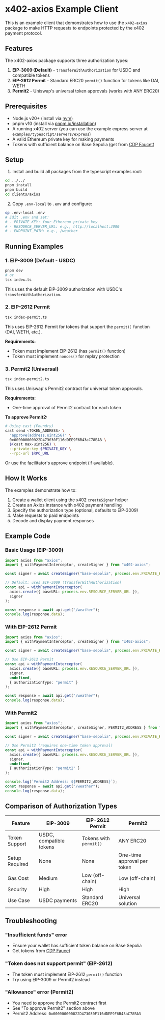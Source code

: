 # x402-axios Example Client

This is an example client that demonstrates how to use the `x402-axios` package to make HTTP requests to endpoints protected by the x402 payment protocol.

## Features

The x402-axios package supports three authorization types:

1. **EIP-3009 (Default)** - `transferWithAuthorization` for USDC and compatible tokens
2. **EIP-2612 Permit** - Standard ERC20 `permit()` function for tokens like DAI, WETH
3. **Permit2** - Uniswap's universal token approvals (works with ANY ERC20)

## Prerequisites

- Node.js v20+ (install via [nvm](https://github.com/nvm-sh/nvm))
- pnpm v10 (install via [pnpm.io/installation](https://pnpm.io/installation))
- A running x402 server (you can use the example express server at `examples/typescript/servers/express`)
- A valid Ethereum private key for making payments
- Tokens with sufficient balance on Base Sepolia (get from [CDP Faucet](https://portal.cdp.coinbase.com/products/faucet))

## Setup

1. Install and build all packages from the typescript examples root:
```bash
cd ../../
pnpm install
pnpm build
cd clients/axios
```

2. Copy `.env-local` to `.env` and configure:
```bash
cp .env-local .env
# Edit .env and set:
# - PRIVATE_KEY: Your Ethereum private key
# - RESOURCE_SERVER_URL: e.g., http://localhost:3000
# - ENDPOINT_PATH: e.g., /weather
```

## Running Examples

### 1. EIP-3009 (Default - USDC)

```bash
pnpm dev
# or
tsx index.ts
```

This uses the default EIP-3009 authorization with USDC's `transferWithAuthorization`.

### 2. EIP-2612 Permit

```bash
tsx index-permit.ts
```

This uses EIP-2612 Permit for tokens that support the `permit()` function (DAI, WETH, etc.).

**Requirements:**
- Token must implement EIP-2612 (has `permit()` function)
- Token must implement `nonces()` for replay protection

### 3. Permit2 (Universal)

```bash
tsx index-permit2.ts
```

This uses Uniswap's Permit2 contract for universal token approvals.

**Requirements:**
- One-time approval of Permit2 contract for each token

**To approve Permit2:**

```bash
# Using cast (Foundry)
cast send <TOKEN_ADDRESS> \
  "approve(address,uint256)" \
  0x000000000022D473030F116dDEE9F6B43aC78BA3 \
  $(cast max-uint256) \
  --private-key $PRIVATE_KEY \
  --rpc-url $RPC_URL
```

Or use the facilitator's approve endpoint (if available).

## How It Works

The examples demonstrate how to:
1. Create a wallet client using the x402 `createSigner` helper
2. Create an Axios instance with x402 payment handling
3. Specify the authorization type (optional, defaults to EIP-3009)
4. Make requests to paid endpoints
5. Decode and display payment responses

## Example Code

### Basic Usage (EIP-3009)

```typescript
import axios from "axios";
import { withPaymentInterceptor, createSigner } from "x402-axios";

const signer = await createSigner("base-sepolia", process.env.PRIVATE_KEY);

// Default: uses EIP-3009 (transferWithAuthorization)
const api = withPaymentInterceptor(
  axios.create({ baseURL: process.env.RESOURCE_SERVER_URL }),
  signer
);

const response = await api.get("/weather");
console.log(response.data);
```

### With EIP-2612 Permit

```typescript
import axios from "axios";
import { withPaymentInterceptor, createSigner } from "x402-axios";

const signer = await createSigner("base-sepolia", process.env.PRIVATE_KEY);

// Use EIP-2612 Permit
const api = withPaymentInterceptor(
  axios.create({ baseURL: process.env.RESOURCE_SERVER_URL }),
  signer,
  undefined,
  { authorizationType: "permit" }
);

const response = await api.get("/weather");
console.log(response.data);
```

### With Permit2

```typescript
import axios from "axios";
import { withPaymentInterceptor, createSigner, PERMIT2_ADDRESS } from "x402-axios";

const signer = await createSigner("base-sepolia", process.env.PRIVATE_KEY);

// Use Permit2 (requires one-time token approval)
const api = withPaymentInterceptor(
  axios.create({ baseURL: process.env.RESOURCE_SERVER_URL }),
  signer,
  undefined,
  { authorizationType: "permit2" }
);

console.log(`Permit2 Address: ${PERMIT2_ADDRESS}`);
const response = await api.get("/weather");
console.log(response.data);
```

## Comparison of Authorization Types

| Feature | EIP-3009 | EIP-2612 Permit | Permit2 |
|---------|----------|-----------------|---------|
| Token Support | USDC, compatible tokens | Tokens with `permit()` | ANY ERC20 |
| Setup Required | None | None | One-time approval per token |
| Gas Cost | Medium | Low (off-chain) | Low (off-chain) |
| Security | High | High | High |
| Use Case | USDC payments | Standard ERC20 | Universal solution |

## Troubleshooting

### "Insufficient funds" error
- Ensure your wallet has sufficient token balance on Base Sepolia
- Get tokens from [CDP Faucet](https://portal.cdp.coinbase.com/products/faucet)

### "Token does not support permit" (EIP-2612)
- The token must implement EIP-2612 `permit()` function
- Try using EIP-3009 or Permit2 instead

### "Allowance" error (Permit2)
- You need to approve the Permit2 contract first
- See "To approve Permit2" section above
- Permit2 Address: `0x000000000022D473030F116dDEE9F6B43aC78BA3`
